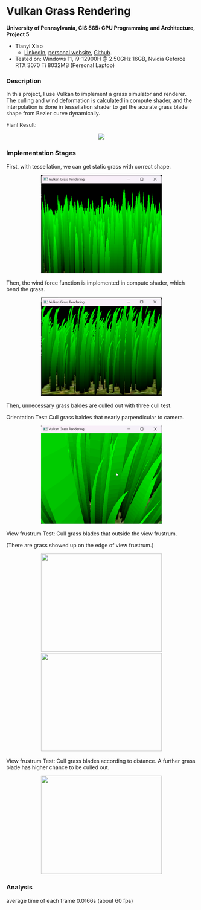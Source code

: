 Vulkan Grass Rendering
==================================

**University of Pennsylvania, CIS 565: GPU Programming and Architecture, Project 5**

* Tianyi Xiao
  * [LinkedIn](https://www.linkedin.com/in/tianyi-xiao-20268524a/), [personal website](https://jackxty.github.io/), [Github](https://github.com/JackXTY).
* Tested on: Windows 11, i9-12900H @ 2.50GHz 16GB, Nvidia Geforce RTX 3070 Ti 8032MB (Personal Laptop)

### Description

In this project, I use Vulkan to implement a grass simulator and renderer. The culling and wind deformation is calculated in compute shader, and the interpolation is done in tessellation shader to get the acurate grass blade shape from Bezier curve dynamically.

Fianl Result:

<div align = center>
 <img src="img/grass_wind.gif">
</div>

### Implementation Stages

First, with tessellation, we can get static grass with correct shape.
<div align = center>
 <img src="img/1-tessellation.png" width = "320" height = "260">
</div>

Then, the wind force function is implemented in compute shader, which bend the grass.
<div align = center>
 <img src="img/2-wind.png" width = "320" height = "260">
</div>

Then, unnecessary grass baldes are culled out with three cull test.

Orientation Test:  Cull grass baldes that nearly parpendicular to camera.
<div align = center>
 <img src="img/2_orientation_test.gif" width = "320" height = "260">
</div>

View frustrum Test:  Cull grass blades that outside the view frustrum.

(There are grass showed up on the edge of view frustrum.)
<div align = center>
 <img src="img/3_view_test.gif" width = "320" height = "260">
 <img src="img/3_view_test_2.gif" width = "320" height = "260">
</div>

View frustrum Test:  Cull grass blades according to distance. A further grass blade has higher chance to be culled out.
<div align = center>
 <img src="img/4_distance_test.gif" width = "320" height = "260">
</div>

### Analysis

average time of each frame 0.0166s (about 60 fps)